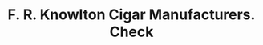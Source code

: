 ---
doi: 10.7916/D80G4X4B
date_other: '1900'
date_other_textual: 1900-1909
form: printed ephemera
genre:
- Checks (bank checks)
name:
- F. R. Knowlton Cigar Manufacturers
object_in_context_url: https://biggert.cul.columbia.edu/items/view/ave_biggert_00517
subject_hierarchical_geographic:
- West Acton, Massachusetts, United States
subject_name:
- F. R. Knowlton Cigar Manufacturers
title: F. R. Knowlton Cigar Manufacturers. Check
sort_title: F. R. Knowlton Cigar Manufacturers. Check
call_number: ave_biggert_00517
coordinates:
- 42.485,-71.43333333333334
pid: ave_biggert_00517
identifiers: ave_biggert_00517
thumbnail: https://derivativo-3.library.columbia.edu/iiif/2/ldpd:343560/full/!256,256/0/native.jpg
permalink: /biggert/ave_biggert_00517/
layout: iiif-image-page
---